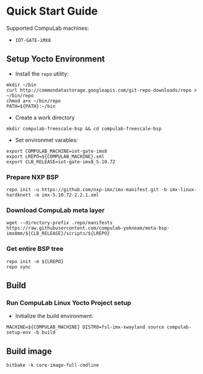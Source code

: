 # Quick Start Guide

Supported CompuLab machines:
* `IOT-GATE-iMX8`

## Setup Yocto Environment

* Install the `repo` utility:
```
mkdir ~/bin
curl http://commondatastorage.googleapis.com/git-repo-downloads/repo > ~/bin/repo
chmod a+x ~/bin/repo
PATH=${PATH}:~/bin
```

* Create a work directory
```
mkdir compulab-freescale-bsp && cd compulab-freescale-bsp
```
* Set environmet varables:

```
export COMPULAB_MACHINE=iot-gate-imx8
export LREPO=${COMPULAB_MACHINE}.xml
export CLB_RELEASE=iot-gate-imx8_5.10.72
```

### Prepare NXP BSP
```
repo init -u https://github.com/nxp-imx/imx-manifest.git -b imx-linux-hardknott -m imx-5.10.72-2.2.1.xml
```

### Download CompuLab meta layer
```
wget --directory-prefix .repo/manifests https://raw.githubusercontent.com/compulab-yokneam/meta-bsp-imx8mm/${CLB_RELEASE}/scripts/${LREPO}
```

### Get entire BSP tree
```
repo init -m ${LREPO}
repo sync
```
## Build
### Run CompuLab Linux Yocto Project setup
* Initialize the build environment:
```
MACHINE=${COMPULAB_MACHINE} DISTRO=fsl-imx-xwayland source compulab-setup-env -b build
```

## Build image
```
bitbake -k core-image-full-cmdline
```
